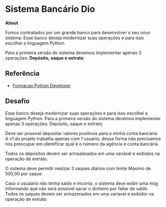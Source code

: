 
# Sistema Bancário Dio

**About**

Fomos contratados por um grande banco para desenvolver o seu novo sistema. Esse banco deseja modernizar suas operações e para isso escolhei a linguagem Python. 

Para a primeira versão do sistema devemos implementar apenas 3 operações:
**Depósito, saque e extrato**;


## Referência

 - [Formacao Python Developer](https://web.dio.me/track/formacao-python-developer)

## Desafio
Esse banco deseja modernizar suas operações e para isso escolhei a linguagem Python. Para a primeira versão do sistema devemos implementar apenas 3 operações: Depósito, saque e extrato;

Deve ser possível depositar valores positivos para a minha conta bancária. A v1 do projeto trabalha apenas com 1 usuário, dessa forma não precisamos nos preocupar em identificar qual é o número da agência e conta bancária.

Todos os depósitos devem ser armazenados em uma variável e exibidos na operação de extrato.

O sistema deve permitir realizar 3 saques diários com limite Máximo de 500,00 por saque.

Caso o usuaário não tenha saldo e mconta, o sistema deve exibir uma msg informando que não será possivel sacar o dinheiro por faltar de saldo. Todos os saques devem ser armazenados em uma variavel e exibidor na operação de extrato
